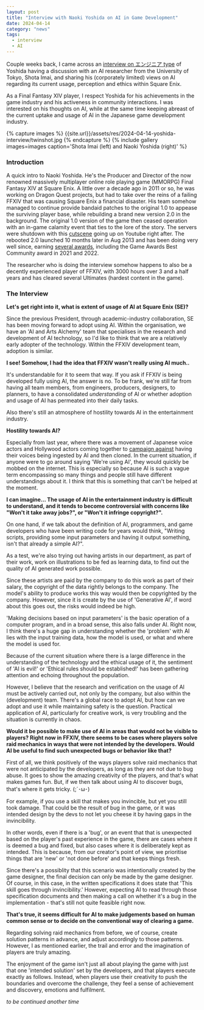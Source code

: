 ```yaml
---
layout: post
title: "Interview with Naoki Yoshida on AI in Game Development"
date: 2024-04-14
category: "news"
tags:
  - interview
  - AI
---
```


Couple weeks back, I came across an [interview on エンジニア type](https://type.jp/et/feature/27674/) of Yoshida having a discussion with an AI researcher from the University of Tokyo, Shota Imai, and sharing his (corporately limited) views on AI regarding its current usage, perception and ethics within Square Enix.

As a Final Fantasy XIV player, I respect Yoshida for his achievements in the game industry and his activeness in community interactions. I was interested on his thoughts on AI, while at the same time keeping abreast of the current uptake and usage of AI in the Japanese game development industry.

{% capture images %}
{{site.url}}/assets/res/2024-04-14-yoshida-interview/twinshot.jpg
{% endcapture %}
{% include gallery images=images caption='Shota Imai (left) and Naoki Yoshida (right)' %}

### Introduction

A quick intro to Naoki Yoshida. He's the Producer and Director of the now renowned massively multiplayer online role playing game (MMORPG) Final Fantasy XIV at Square Enix. A little over a decade ago in 2011 or so, he was working on Dragon Quest projects, but had to take over the reins of a failing FFXIV that was causing Square Enix a financial disaster. His team somehow managed to continue provide bandaid patches to the original 1.0 to appease the surviving player base, while rebuilding a brand new version 2.0 in the background. The original 1.0 version of the game then ceased operation with an in-game calamity event that ties to the lore of the story. The servers were shutdown with this [cutscene](https://www.youtube.com/watch?v=1xOOFCltZuc) going up on Youtube right after. The rebooted 2.0 launched 10 months later in Aug 2013 and has been doing very well since, earning [several awards](https://na.finalfantasyxiv.com/winning/), including the Game Awards Best Community award in 2021 and 2022.

The researcher who is doing the interview somehow happens to also be a decently experienced player of FFXIV, with 3000 hours over 3 and a half years and has cleared several Ultimates (hardest content in the game).

### The Interview

**Let's get right into it, what is extent of usage of AI at Square Enix (SE)?**

Since the previous President, through academic-industry collaboration, SE has been moving forward to adopt using AI. Within the organisation, we have an 'AI and Arts Alchemy' team that specialises in the research and development of AI technology, so I'd like to think that we are a relatively early adopter of the technology. Within the FFXIV development team, adoption is similar.

**I see! Somehow, I had the idea that FFXIV wasn't really using AI much..**

It's understandable for it to seem that way. If you ask if FFXIV is being developed fully using AI, the answer is no. To be frank, we're still far from having all team members, from engineers, producers, designers, to planners, to have a consolidated _understanding_ of AI or whether adoption and usage of AI has permeated into their daily tasks.

Also there's still an atmosphere of hostility towards AI in the entertainment industry.

**Hostility towards AI?**

Especially from last year, where there was a movement of Japanese voice actors and Hollywood actors coming together to [campaign against](https://www.youtube.com/watch?v=Mo4clO_X2N4) having their voices being ingested by AI and then cloned. In the current situation, if anyone were to go around saying 'We're using AI', they would quickly be mobbed on the internet. This is especially so because AI is such a vague term encompassing so many things and people still have different understandings about it. I think that this is something that can't be helped at the moment.

**I can imagine... The usage of AI in the entertainment industry is difficult to understand, and it tends to become controversial with concerns like "Won't it take away jobs?", or "Won't it infringe copyright?".**

On one hand, if we talk about the definition of AI, programmers, and game developers who have been writing code for years would think, "Writing scripts, providing some input parameters and having it output something, isn't that already a simple AI?".

As a test, we're also trying out having artists in our department, as part of their work, work on illustrations to be fed as learning data, to find out the quality of AI generated work possible.

Since these artists are paid by the company to do this work as part of their salary, the copyright of the data rightly belongs to the company. The model's ability to produce works this way would then be copyrighted by the company. However, since it is create by the use of 'Generative AI', if word about this goes out, the risks would indeed be high.

'Making decisions based on input parameters' is the basic operation of a computer program, and in a broad sense, this also falls under AI. Right now, I think there's a huge gap in understanding whether the 'problem' with AI lies with the input training data, how the model is used, or what and where the model is used for.

Because of the current situation where there is a large difference in the understanding of the technology and the ethical usage of it, the sentiment of 'AI is evil!' or 'Ethical rules should be established!' has been gathering attention and echoing throughout the population.

However, I believe that the research and verification on the usage of AI must be actively carried out, not only by the company, but also within the (development) team. There's a global race to adopt AI, but how can we adopt and use it while maintaining safety is the question. Practical application of AI, particularly for creative work, is very troubling and the situation is currently in chaos.

**Would it be possible to make use of AI in areas that would not be visible to players? Right now in FFXIV, there seems to be cases where players solve raid mechanics in ways that were not intended by the developers. Would AI be useful to find such unexpected bugs or behavior like that?**

First of all, we think positively of the ways players solve raid mechanics that were not anticipated by the developers, as long as they are not due to bug abuse. It goes to show the amazing creativity of the players, and that's what makes games fun. But, if we then talk about using AI to discover bugs, that's where it gets tricky. (;´･ω･)

For example, if you use a skill that makes you invincible, but yet you still took damage. That could be the result of bug in the game, or it was intended design by the devs to not let you cheese it by having gaps in the invincibility.

In other words, even if there is a 'bug', or an event that that is unexpected based on the player's past experience in the game, there are cases where it is deemed a bug and fixed, but also cases where it is deliberately kept as intended. This is because, from our creator's point of view, we prioritise things that are 'new' or 'not done before' and that keeps things fresh.

Since there's a possiblity that this scenario was intentionally created by the game designer, the final decision can only be made by the game designer. Of course, in this case, in the written specifications it does state that 'This skill goes through invincibility.' However, expecting AI to read through those specification documents and then making a call on whether it's a bug in the implementation - that's still not quite feasible right now.

**That's true, it seems difficult for AI to make judgements based on human common sense or to decide on the conventional way of clearing a game.**

Regarding solving raid mechanics from before, we of course, create solution patterns in advance, and adjust accordingly to those patterns. However, I as mentioned earlier, the trail and error and the imagination of players are truly amazing.

The enjoyment of the game isn't just all about playing the game with just that one 'intended solution' set by the developers, and that players execute exactly as follows. Instead, when players use their creativity to push the boundaries and overcome the challenge, they feel a sense of achievement and discovery, emotions and fulfilment.

_to be continued another time_
